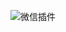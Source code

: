 ![微信插件](http://www.plantuml.com/plantuml/svg/SoWkIImgAStDuLBCp4lEAKr9BItAKSWeAIaejjBNBqeirqlFBCaeJIejJYrApiyhISqhqKlEpzLtJKnBgzGFo4dCAmdrzIdMpqqiBaajqYy0cbIidvWELEQSambI31BXSaZDIm7I0000)